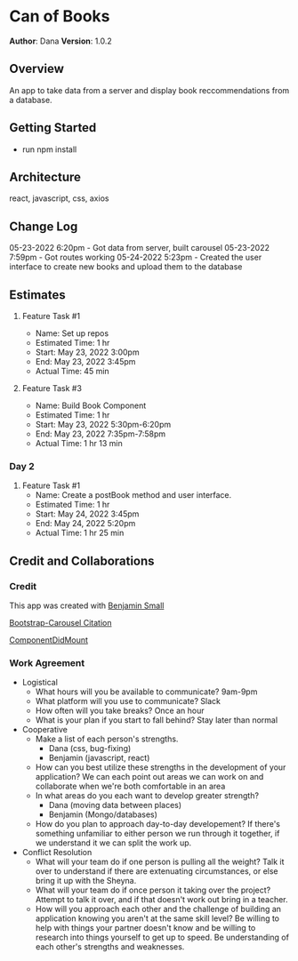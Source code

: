 # Can of Books

**Author**: Dana
**Version**: 1.0.2

## Overview

An app to take data from a server and display book reccommendations from a database.

## Getting Started

- run npm install

## Architecture

react, javascript, css, axios

## Change Log

05-23-2022 6:20pm - Got data from server, built carousel
05-23-2022 7:59pm - Got routes working
05-24-2022 5:23pm - Created the user interface to create new books and upload them to the database

## Estimates

1. Feature Task #1
   - Name: Set up repos
   - Estimated Time: 1 hr
   - Start: May 23, 2022 3:00pm
   - End: May 23, 2022 3:45pm
   - Actual Time: 45 min

2. Feature Task #3
   - Name: Build Book Component
   - Estimated Time: 1 hr
   - Start: May 23, 2022 5:30pm-6:20pm
   - End: May 23, 2022 7:35pm-7:58pm
   - Actual Time: 1 hr 13 min

### Day 2

1. Feature Task #1
   - Name: Create a postBook method and user interface.
   - Estimated Time: 1 hr
   - Start: May 24, 2022 3:45pm
   - End: May 24, 2022 5:20pm
   - Actual Time: 1 hr 25 min

## Credit and Collaborations

### Credit

This app was created with [Benjamin Small](https://github.com/BenjaminSmall94)

[Bootstrap-Carousel Citation](https://react-bootstrap.github.io/components/carousel/)

[ComponentDidMount](https://medium.com/@felippenardi/how-to-do-componentdidmount-with-react-hooks-553ba39d1571)

### Work Agreement

- Logistical
  - What hours will you be available to communicate? 9am-9pm
  - What platform will you use to communicate? Slack
  - How often will you take breaks? Once an hour
  - What is your plan if you start to fall behind? Stay later than normal
- Cooperative
  - Make a list of each person's strengths.
    - Dana (css, bug-fixing)
    - Benjamin (javascript, react)
  - How can you best utilize these strengths in the development of your application? We can each point out areas we can work on and collaborate when we're both comfortable in an area
  - In what areas do you each want to develop greater strength?
    - Dana (moving data between places)
    - Benjamin (Mongo/databases)
  - How do you plan to approach day-to-day developement? If there's something unfamiliar to either person we run through it together, if we understand it we can split the work up.
- Conflict Resolution
  - What will your team do if one person is pulling all the weight? Talk it over to understand if there are extenuating circumstances, or else bring it up with the Sheyna.
  - What will your team do if once person it taking over the project? Attempt to talk it over, and if that doesn't work out bring in a teacher.
  - How will you approach each other and the challenge of building an application knowing you aren't at the same skill level? Be willing to help with things your partner doesn't know and be willing to research into things yourself to get up to speed. Be understanding of each other's strengths and weaknesses.
